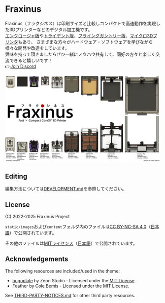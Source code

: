 # Fraxinus

Fraxinus（フラクシネス）は印刷サイズと比較しコンパクトで高速動作を実現した3Dプリンターなどのデジタル加工機です。  
[エンクロージャ版](../docs/enclosure)や[トライデント版](../docs/trident)、[フライングガントリー版](../docs/flying-gantry)、[マイクロ3Dプリンタ](../docs/micro-printers)もあり、
さまざまな方々がハードウェア・ソフトウェアを学びながら様々な開発や改造をしています。  
興味を持って頂きましたらぜひ一緒にノウハウ共有して、同好の方々と楽しく交流できると嬉しいです！  
👉[Join Discord](https://fraxinus.jp/discord)

![](./static/images/Fraxinus-5.jpg)

## Editing

編集方法については[DEVELOPMENT.md](./DEVELOPMENT.md)を参照してください。

## License

(C) 2022-2025 Fraxinus Project

`static/images`および`content`フォルダ内のファイルは[CC BY-NC-SA 4.0](https://github.com/Fraxinus-3D/docs/blob/main/LICENSE.md#CC-BY-NC-SA)（[日本語](https://creativecommons.org/licenses/by-nc-sa/4.0/legalcode.ja)）で公開されています。

その他のファイルは[MITライセンス](https://github.com/Fraxinus-3D/docs/blob/main/LICENSE.md#MIT)（[日本語](https://licenses.opensource.jp/MIT/MIT.html)）で公開されています。

## Acknowledgements

The following resources are included/used in the theme:

- [hugoplate](https://github.com/zeon-studio/hugoplate) by Zeon Studio - Licensed under the [MIT License](https://github.com/zeon-studio/hugoplate/blob/349436c8d33b26b0c0d261f3b0a15aedd66ae22c/LICENSE).
- [Feather](https://feather.netlify.com/) by Cole Bemis - Licensed under the [MIT License](https://github.com/colebemis/feather/blob/f81cd40fdcdd5e94f3f97eb670a5058e3aac528d/LICENSE).

See [THIRD-PARTY-NOTICES.md](./THIRD-PARTY-NOTICES.md) for other third party resources.
